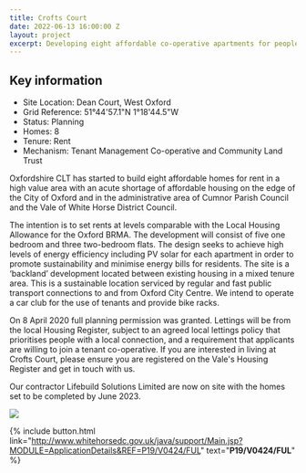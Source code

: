 ```yaml
---
title: Crofts Court
date: 2022-06-13 16:00:00 Z
layout: project
excerpt: Developing eight affordable co-operative apartments for people in West Oxford.
---
```


<div class="pullout-box">

<h2>Key information</h2> <ul> <li>Site Location: Dean Court, West Oxford</li> <li>Grid Reference: 51°44'57.1"N 1°18'44.5"W</li> <li>Status: Planning</li> <li>Homes: 8</li> <li>Tenure: Rent</li> <li>Mechanism: Tenant Management Co-operative and Community Land Trust</li> </ul> </div>

Oxfordshire CLT has started to build eight affordable homes for rent in a high value area with an acute shortage of affordable housing on the edge of the City of Oxford and in the administrative area of Cumnor Parish Council and the Vale of White Horse District Council.

The intention is to set rents at levels comparable with the Local Housing Allowance for the Oxford BRMA. The development will consist of five one bedroom and three two-bedroom flats. The design seeks to achieve high levels of energy efficiency including PV solar for each apartment in order to promote sustainability and minimise energy bills for residents. The site is a ‘backland’ development located between existing housing in a mixed tenure area. This is a sustainable location serviced by regular and fast public transport connections to and from Oxford City Centre. We intend to operate a car club for the use of tenants and provide bike racks.

On 8 April 2020 full planning permission was granted. Lettings will be from the local Housing Register, subject to an agreed local lettings policy that prioritises people with a local connection, and a requirement that applicants are willing to join a tenant co-operative. If you are interested in living at Crofts Court, please ensure you are registered on the Vale's Housing Register and get in touch with us.

Our contractor Lifebuild Solutions Limited are now on site with the homes set to be completed by June 2023. 

![](/uploads/img_2316.JPG)

{% include button.html link="http://www.whitehorsedc.gov.uk/java/support/Main.jsp?MODULE=ApplicationDetails&REF=P19/V0424/FUL" text="**P19/V0424/FUL**" %}